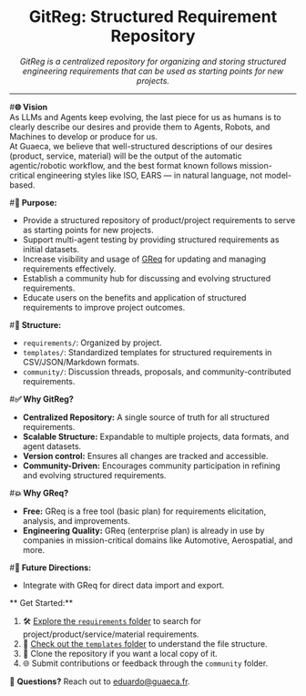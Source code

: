 <div align="center">
    <h1> GitReg: Structured Requirement Repository</h1>


_GitReg is a centralized repository for organizing and storing structured engineering requirements that can be used as starting points for new projects._

---
</div>

#**🌐 Vision**  
As LLMs and Agents keep evolving, the last piece for us as humans is to clearly describe our desires and provide them to Agents, Robots, and Machines to develop or produce for us.  
At Guaeca, we believe that well-structured descriptions of our desires (product, service, material) will be the output of the automatic agentic/robotic workflow, and the best format known follows mission-critical engineering styles like ISO, EARS — in natural language, not model-based.

#**🎯 Purpose:**  
- Provide a structured repository of product/project requirements to serve as starting points for new projects.  
- Support multi-agent testing by providing structured requirements as initial datasets.  
- Increase visibility and usage of [GReq](https://greq.guaeca.com) for updating and managing requirements effectively.  
- Establish a community hub for discussing and evolving structured requirements.  
- Educate users on the benefits and application of structured requirements to improve project outcomes.  

#**📂 Structure:**  
- `requirements/`: Organized by project.  
- `templates/`: Standardized templates for structured requirements in CSV/JSON/Markdown formats.  
- `community/`: Discussion threads, proposals, and community-contributed requirements.

#**✅ Why GitReg?**  
- **Centralized Repository:** A single source of truth for all structured requirements.  
- **Scalable Structure:** Expandable to multiple projects, data formats, and agent datasets.  
- **Version control:** Ensures all changes are tracked and accessible.  
- **Community-Driven:** Encourages community participation in refining and evolving structured requirements.

#**💥 Why GReq?**  
- **Free:** GReq is a free tool (basic plan) for requirements elicitation, analysis, and improvements.  
- **Engineering Quality:** GReq (enterprise plan) is already in use by companies in mission-critical domains like Automotive, Aerospatial, and more.  

#**🔮 Future Directions:**  
-  Integrate with GReq for direct data import and export.  

** Get Started:**  
1. 🛠️ [Explore the `requirements` folder](#) to search for project/product/service/material requirements.  
2. 📁 [Check out the `templates` folder](#) to understand the file structure.  
3. 💾 Clone the repository if you want a local copy of it.  
4. 🌐 Submit contributions or feedback through the `community` folder.

📧 **Questions?** Reach out to [eduardo@guaeca.fr](mailto:eduardo@guaeca.fr).
